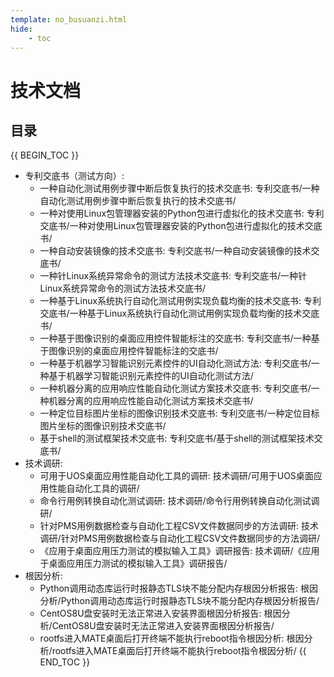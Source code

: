 ```yaml
---
template: no_busuanzi.html
hide:
    - toc
---
```


# 技术文档

## 目录


{{ BEGIN_TOC }}
- 专利交底书（测试方向）:
  - 一种自动化测试用例步骤中断后恢复执行的技术交底书: 专利交底书/一种自动化测试用例步骤中断后恢复执行的技术交底书/
  - 一种对使用Linux包管理器安装的Python包进行虚拟化的技术交底书: 专利交底书/一种对使用Linux包管理器安装的Python包进行虚拟化的技术交底书/
  - 一种自动安装镜像的技术交底书: 专利交底书/一种自动安装镜像的技术交底书/
  - 一种针Linux系统异常命令的测试方法技术交底书: 专利交底书/一种针Linux系统异常命令的测试方法技术交底书/
  - 一种基于Linux系统执行自动化测试用例实现负载均衡的技术交底书: 专利交底书/一种基于Linux系统执行自动化测试用例实现负载均衡的技术交底书/
  - 一种基于图像识别的桌面应用控件智能标注的交底书: 专利交底书/一种基于图像识别的桌面应用控件智能标注的交底书/
  - 一种基于机器学习智能识别元素控件的UI自动化测试方法: 专利交底书/一种基于机器学习智能识别元素控件的UI自动化测试方法/
  - 一种机器分离的应用响应性能自动化测试方案技术交底书: 专利交底书/一种机器分离的应用响应性能自动化测试方案技术交底书/
  - 一种定位目标图片坐标的图像识别技术交底书: 专利交底书/一种定位目标图片坐标的图像识别技术交底书/
  - 基于shell的测试框架技术交底书: 专利交底书/基于shell的测试框架技术交底书/
- 技术调研:
  - 可用于UOS桌面应用性能自动化工具的调研: 技术调研/可用于UOS桌面应用性能自动化工具的调研/
  - 命令行用例转换自动化测试调研: 技术调研/命令行用例转换自动化测试调研/
  - 针对PMS用例数据检查与自动化工程CSV文件数据同步的方法调研: 技术调研/针对PMS用例数据检查与自动化工程CSV文件数据同步的方法调研/
  - 《应用于桌面应用压力测试的模拟输入工具》调研报告: 技术调研/《应用于桌面应用压力测试的模拟输入工具》调研报告/
- 根因分析:
  - Python调用动态库运行时报静态TLS块不能分配内存根因分析报告: 根因分析/Python调用动态库运行时报静态TLS块不能分配内存根因分析报告/
  - CentOS8U盘安装时无法正常进入安装界面根因分析报告: 根因分析/CentOS8U盘安装时无法正常进入安装界面根因分析报告/
  - rootfs进入MATE桌面后打开终端不能执行reboot指令根因分析: 根因分析/rootfs进入MATE桌面后打开终端不能执行reboot指令根因分析/
{{ END_TOC }}